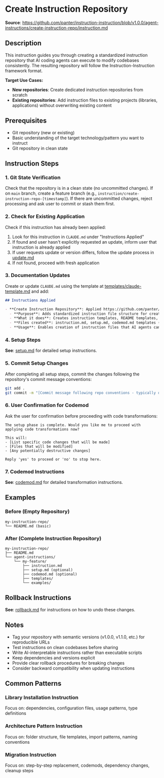 # Create Instruction Repository

**Source**: https://github.com/panter/instruction-instruction/blob/v1.0.0/agent-instructions/create-instruction-repo/instruction.md

## Description

This instruction guides you through creating a standardized instruction repository that AI coding agents can execute to modify codebases consistently. The resulting repository will follow the Instruction-Instruction framework format.

**Target Use Cases:**

- **New repositories**: Create dedicated instruction repositories from scratch
- **Existing repositories**: Add instruction files to existing projects (libraries, applications) without overwriting existing content

## Prerequisites

- Git repository (new or existing)
- Basic understanding of the target technology/pattern you want to instruct
- Git repository in clean state

## Instruction Steps

### 1. Git State Verification

Check that the repository is in a clean state (no uncommitted changes). If on `main` branch, create a feature branch (e.g., `instruction/create-instruction-repo-[timestamp]`). If there are uncommitted changes, reject processing and ask user to commit or stash them first.

### 2. Check for Existing Application

Check if this instruction has already been applied:

1. Look for this instruction in `CLAUDE.md` under "Instructions Applied"
2. If found and user hasn't explicitly requested an update, inform user that instruction is already applied
3. If user requests update or version differs, follow the update process in [update.md](./update.md)
4. If not found, proceed with fresh application

### 3. Documentation Updates

Create or update `CLAUDE.md` using the template at [templates/claude-template.md](./templates/claude-template.md) and add:

```markdown
## Instructions Applied

- **Create Instruction Repository**: Applied https://github.com/panter/instruction-instruction/blob/v1.0.0/agent-instructions/create-instruction-repo/instruction.md on [DATE]
  - **Purpose**: Adds standardized instruction file structure for creating reusable AI agent instructions
  - **What it does**: Creates instruction templates, README templates, and folder structure for instruction repositories
  - **Files created**: instruction.md, setup.md, codemod.md templates (or agent-instructions/ folder for existing repos)
  - **Usage**: Enables creation of instruction files that AI agents can execute to modify codebases consistently
```

### 4. Setup Steps

**See**: [setup.md](./setup.md) for detailed setup instructions.

### 5. Commit Setup Changes

After completing all setup steps, commit the changes following the repository's commit message conventions:

```bash
git add .
git commit -m "[Commit message following repo conventions - typically describing the setup changes made]"
```

### 6. User Confirmation for Codemod

Ask the user for confirmation before proceeding with code transformations:

```
The setup phase is complete. Would you like me to proceed with applying code transformations now?

This will:
- [List specific code changes that will be made]
- [Files that will be modified]
- [Any potentially destructive changes]

Reply 'yes' to proceed or 'no' to stop here.
```

### 7. Codemod Instructions

**See**: [codemod.md](./codemod.md) for detailed transformation instructions.

## Examples

### Before (Empty Repository)

```
my-instruction-repo/
└── README.md (basic)
```

### After (Complete Instruction Repository)

```
my-instruction-repo/
├── README.md
└── agent-instructions/
    └── my-feature/
        ├── instruction.md
        ├── setup.md (optional)
        ├── codemod.md (optional)
        ├── templates/
        └── examples/
```

## Rollback Instructions

**See**: [rollback.md](./rollback.md) for instructions on how to undo these changes.

## Notes

- Tag your repository with semantic versions (v1.0.0, v1.1.0, etc.) for reproducible URLs
- Test instructions on clean codebases before sharing
- Write AI-interpretable instructions rather than executable scripts
- Keep dependencies and versions explicit
- Provide clear rollback procedures for breaking changes
- Consider backward compatibility when updating instructions

## Common Patterns

### Library Installation Instruction

Focus on: dependencies, configuration files, usage patterns, type definitions

### Architecture Pattern Instruction

Focus on: folder structure, file templates, import patterns, naming conventions

### Migration Instruction

Focus on: step-by-step replacement, codemods, dependency changes, cleanup steps
